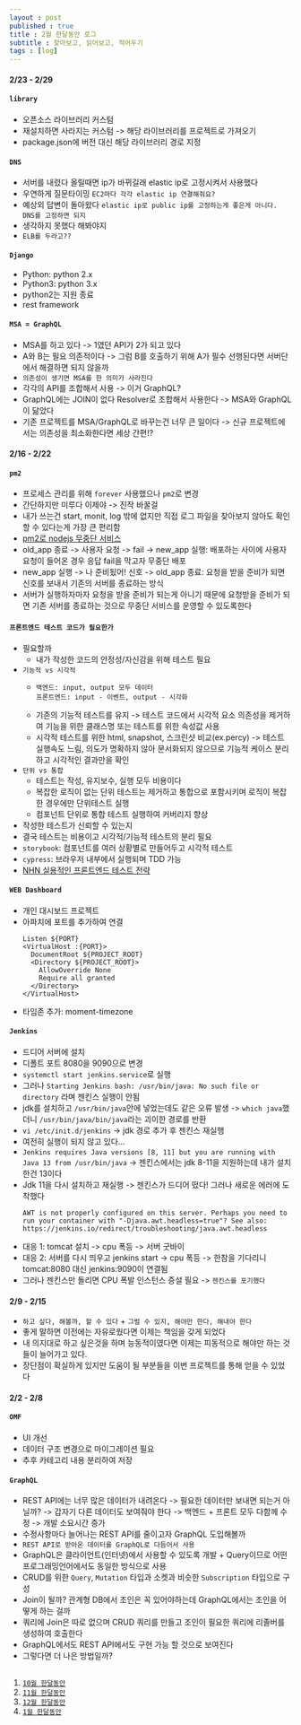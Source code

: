 ```yaml
---
layout : post
published : true
title : 2월 한달동안 로그
subtitle : 찾아보고, 읽어보고, 적어두기
tags : [log]
---
```

#### 2/23 - 2/29
#### `library`
  * 오픈소스 라이브러리 커스텀
  * 재설치하면 사라지는 커스텀 -> 해당 라이브러리를 프로젝트로 가져오기
  * package.json에 버전 대신 해당 라이브러리 경로 지정

#### `DNS`
  * 서버를 내렸다 올릴때면 ip가 바뀌길래 elastic ip로 고정시켜서 사용했다
  * 우연하게 질문타이밍 `EC2마다 각각 elastic ip 연결해줘요?`
  * 예상외 답변이 돌아왔다 `elastic ip로 public ip를 고정하는게 좋은게 아니다. DNS를 고정하면 되지`
  * 생각하지 못했다 해봐야지
  * `ELB를 두라고??`

#### `Django`
  * Python: python 2.x
  * Python3: python 3.x
  * python2는 지원 종료
  * rest framework
  
#### `MSA = GraphQL`
  * MSA를 하고 있다 -> 1였던 API가 2가 되고 있다
  * A와 B는 필요 의존적이다 -> 그럼 B를 호출하기 위해 A가 필수 선행된다면 서버단에서 해결하면 되지 않을까
  * `의존성이 생기면 MSA를 한 의미가 사라진다`
  * 각각의 API를 조합해서 사용 -> 이거 GraphQL?
  * GraphQL에는 JOIN이 없다 Resolver로 조합해서 사용한다 -> MSA와 GraphQL이 닮았다
  * 기존 프로젝트를 MSA/GraphQL로 바꾸는건 너무 큰 일이다 -> 신규 프로젝트에서는 의존성을 최소화한다면 세상 간편!?
  
#### 2/16 - 2/22
#### `pm2`
  * 프로세스 관리를 위해 `forever` 사용했으나 `pm2`로 변경
  * 간단하지만 미루다 이제야 -> 진작 바꿀걸
  * 내가 쓰는건 start, monit, log 밖에 없지만 직접 로그 파일을 찾아보지 않아도 확인할 수 있다는게 가장 큰 편리함
  * [pm2로 nodejs 무중단 서비스](https://engineering.linecorp.com/ko/blog/pm2-nodejs/)
  * old_app 종료 -> 사용자 요청 -> fail -> new_app 실행: 배포하는 사이에 사용자 요청이 들어온 경우 응답 fail을 막고자 무중단 배포
  * new_app 실행 -> 나 준비됬어! 신호 -> old_app 종료: 요청을 받을 준비가 되면 신호를 보내서 기존의 서버를 종료하는 방식
  * 서버가 실행하자마자 요청을 받을 준비가 되는게 아니기 때문에 요청받을 준비가 되면 기존 서버를 종료하는 것으로 무중단 서비스를 운영할 수 있도록한다

#### `프론트엔드 테스트 코드가 필요한가`
  * 필요할까
    * 내가 작성한 코드의 안정성/자신감을 위해 테스트 필요
  * `기능적 vs 시각적`
    * ```
      백엔드: input, output 모두 데이터
      프론트엔드: input - 이벤트, output - 시각화
      ```
    * 기존의 기능적 테스트를 유지 -> 테스트 코드에서 시각적 요소 의존성을 제거하여 기능을 위한 클래스명 또는 테스트를 위한 속성값 사용
    * 시각적 테스트를 위한 html, snapshot, 스크린샷 비교(ex.percy) -> 테스트 실행속도 느림, 의도가 명확하지 않아 문서화되지 않으므로 기능적 케이스 분리하고 시각적인 결과만을 확인
  * `단위 vs 통합`
    * 테스트는 작성, 유지보수, 실행 모두 비용이다
    * 복잡한 로직이 없는 단위 테스트는 제거하고 통합으로 포함시키며 로직이 복잡한 경우에만 단위테스트 실행
    * 컴포넌트 단위로 통합 테스트 실행하여 커버리지 향상
  * 작성한 테스트가 신뢰할 수 있는지
  * 결국 테스트는 비용이고 시각적/기능적 테스트의 분리 필요
  * `storybook`: 컴포넌트를 여러 상황별로 만들어두고 시각적 테스트
  * `cypress`: 브라우저 내부에서 실행되며 TDD 가능
  * [NHN 실용적인 프론트엔드 테스트 전략](https://youtu.be/q9d631Nl0_4)

#### `WEB Dashboard`
  * 개인 대시보드 프로젝트
  * 아파치에 포트를 추가하여 연결
    ```
    Listen ${PORT}
    <VirtualHost :{PORT}>
      DocumentRoot ${PROJECT_ROOT}
      <Directory ${PROJECT_ROOT}>
        AllowOverride None
        Require all granted
      </Directory>
    </VirtualHost>
    ```
  * 타임존 추가: moment-timezone

#### `Jenkins`
  * 드디어 서버에 설치
  * 디폴트 포트 8080을 9090으로 변경
  * `systemctl start jenkins.service`로 실행
  * 그러나 `Starting Jenkins bash: /usr/bin/java: No such file or directory` 라며 젠킨스 실행이 안됨
  * jdk를 설치하고 `/usr/bin/java`안에 넣었는데도 같은 오류 발생 -> `which java`했더니 `/usr/bin/java/bin/java`라는 괴이한 경로를 반환
  * `vi /etc/init.d/jenkins` -> jdk 경로 추가 후 젠킨스 재실행
  * 여전히 실행이 되지 않고 있다...
  * `Jenkins requires Java versions [8, 11] but you are running with Java 13 from /usr/bin/java` -> 젠킨스에서는 jdk 8-11을 지원하는데 내가 설치한건 13이다
  * Jdk 11을 다시 설치하고 재실행 -> 젠킨스가 드디어 떴다! 그러나 새로운 에러에 도착했다
    ```
    AWT is not properly configured on this server. Perhaps you need to run your container with "-Djava.awt.headless=true"? See also: https://jenkins.io/redirect/troubleshooting/java.awt.headless
    ```
  * 대응 1: tomcat 설치 -> cpu 폭등 -> 서버 굿바이
  * 대응 2: 서버를 다시 띄우고 jenkins start -> cpu 폭등 -> 한참을 기다리니 tomcat:8080 대신 jenkins:9090이 연결됨
  * 그러나 젠킨스만 돌리면 CPU 폭발 인스턴스 증설 필요 -> `젠킨스를 포기했다`
  
#### 2/9 - 2/15
  * `하고 싶다, 해볼까, 할 수 있다` + `그럴 수 있지, 해야만 한다, 해내야 한다`
  * 좋게 말하면 이전에는 자유로웠다면 이제는 책임을 갖게 되었다
  * 내 의지대로 하고 싶은것을 하며 능동적이였다면 이제는 피동적으로 해야만 하는 것들이 늘어가고 있다.
  * 장단점이 확실하게 있지만 도움이 될 부분들을 이번 프로젝트를 통해 얻을 수 있었다

#### 2/2 - 2/8
#### `OMF`
  * UI 개선
  * 데이터 구조 변경으로 마이그레이션 필요
  * 추후 카테고리 내용 분리하여 저장

#### `GraphQL`
  * REST API에는 너무 많은 데이터가 내려온다 -> 필요한 데이터만 보내면 되는거 아닐까? -> 갑자기 다른 데이터도 보여줘야 한다 -> 백엔드 + 프론트 모두 다함께 수정 -> 개발 소요시간 증가
  * 수정사항마다 늘어나는 REST API를 줄이고자 GraphQL 도입해볼까
  * `REST API로 받아온 데이터를 GraphQL로 다듬어서 사용`
  * GraphQL은 클라이언트(인터넷)에서 사용할 수 있도록 개발 + Query이므로 어떤 프로그래밍언어에서도 동일한 방식으로 사용
  * CRUD를 위한 `Query`, `Mutation` 타입과 소켓과 비슷한 `Subscription` 타입으로 구성
  * Join이 될까? 관계형 DB에서 조인은 꼭 있어야하는데 GraphQL에서는 조인을 어떻게 하는 걸까
  * 쿼리에 Join은 따로 없으며 CRUD 쿼리를 만들고 조인이 필요한 쿼리에 리졸버를 생성하여 호출한다
  * GraphQL에서도 REST API에서도 구현 가능 할 것으로 보여진다
  * 그렇다면 더 나은 방법일까?
  
##  
1. [`10월 한달동안`](https://jiggag.github.io/10%EC%9B%94-%ED%95%9C%EB%8B%AC%EB%8F%99%EC%95%88/)
2. [`11월 한달동안`](https://jiggag.github.io/11%EC%9B%94-%ED%95%9C%EB%8B%AC%EB%8F%99%EC%95%88/)
3. [`12월 한달동안`](https://jiggag.github.io/12%EC%9B%94-%ED%95%9C%EB%8B%AC%EB%8F%99%EC%95%88/)
4. [`1월 한달동안`](https://jiggag.github.io/1%EC%9B%94-%ED%95%9C%EB%8B%AC%EB%8F%99%EC%95%88/)